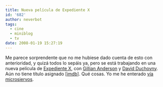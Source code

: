 ```yaml
---
title: Nueva película de Expediente X
id: '682'
author: neverbot
tags:
  - cine
  - miniblog
  - tv
date: 2008-01-19 15:27:19
---
```


Me parece sorprendente que no me hubiese dado cuenta de esto con anterioridad, y quizá todos lo sepáis ya, pero se está trabajando en una nueva película de [Expediente X](http://en.wikipedia.org/wiki/The_X-Files), con [Gillian Anderson](http://www.imdb.com/name/nm0000096/) y [David Duchovny](http://www.imdb.com/name/nm0000141/). Aún no tiene título asignado \[[imdb](http://www.imdb.com/title/tt0443701/)\]. Qué cosas. Yo me he enterado [vía microsiervos](http://www.microsiervos.com/archivo/peliculas-tv/vuelven-mulder-scully-x-files-2.html).
